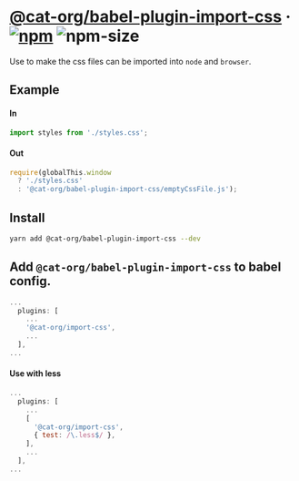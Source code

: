 # [@cat-org/babel-plugin-import-css][website] · <!-- badges.start -->[![npm][npm-image]][npm-link] ![npm-size][npm-size-image]

[npm-image]: https://img.shields.io/npm/v/@cat-org/babel-plugin-import-css.svg
[npm-link]: https://www.npmjs.com/package/@cat-org/babel-plugin-import-css
[npm-size-image]: https://img.shields.io/bundlephobia/minzip/@cat-org/babel-plugin-import-css.svg

<!-- badges.end -->

[website]: https://cat-org.github.io/core/babel-plugin-import-css

Use to make the css files can be imported into `node` and `browser`.

## Example

#### In

```js
import styles from './styles.css';
```

#### Out

```js
require(globalThis.window
  ? './styles.css'
  : '@cat-org/babel-plugin-import-css/emptyCssFile.js');
```

## Install

```sh
yarn add @cat-org/babel-plugin-import-css --dev
```

## Add `@cat-org/babel-plugin-import-css` to babel config.

```js
...
  plugins: [
    ...
    '@cat-org/import-css',
    ...
  ],
...
```

#### Use with less

```js
...
  plugins: [
    ...
    [
      '@cat-org/import-css',
      { test: /\.less$/ },
    ],
    ...
  ],
...
```
